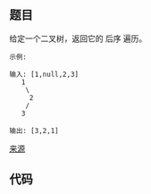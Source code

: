 ## 题目
给定一个二叉树，返回它的 后序 遍历。
~~~
示例:

输入: [1,null,2,3]  
   1
    \
     2
    /
   3 

输出: [3,2,1]
~~~
[来源](https://leetcode-cn.com/problems/binary-tree-postorder-traversal/)
## 代码
